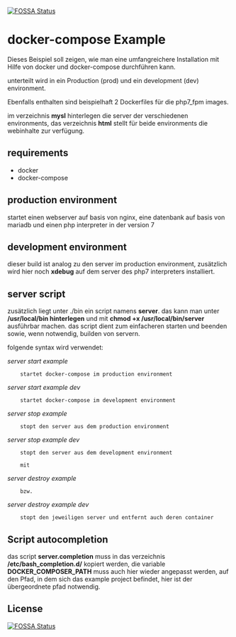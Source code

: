 [![FOSSA Status](https://app.fossa.io/api/projects/git%2Bgithub.com%2Fmastercad%2Fdocker-compose-example.svg?type=shield)](https://app.fossa.io/projects/git%2Bgithub.com%2Fmastercad%2Fdocker-compose-example?ref=badge_shield)

docker-compose Example 
======================

Dieses Beispiel soll zeigen, wie man eine umfangreichere Installation mit Hilfe von docker und docker-compose durchführen kann.

unterteilt wird in ein Production (prod) und ein development (dev) environment. 

Ebenfalls enthalten sind beispielhaft 2 Dockerfiles für die php7_fpm images. 

im verzeichnis **mysl** hinterlegen die server der verschiedenen environments, das verzeichnis **html** stellt für beide environments die webinhalte zur verfügung. 

requirements
------------
* docker
* docker-compose


production environment
----------------------
startet einen webserver auf basis von nginx, eine datenbank auf basis von mariadb und einen php interpreter in der version 7

development environment
-----------------------
dieser build ist analog zu den server im production environment, zusätzlich wird hier noch **xdebug** auf dem server des php7 interpreters installiert.

server script
-------------
zusätzlich liegt unter ./bin ein script namens **server**. das kann man unter **/usr/local/bin hinterlegen** und mit **chmod +x /usr/local/bin/server** ausführbar machen. 
das script dient zum einfacheren starten und beenden sowie, wenn notwendig, builden von servern. 

folgende syntax wird verwendet:

*server start example*

		startet docker-compose im production environment

*server start example dev* 

		startet docker-compose im development environment

*server stop example*

		stopt den server aus dem production environment

*server stop example dev*

		stopt den server aus dem development environment

		mit 

*server destroy example*

		bzw.

*server destroy example dev*

		stopt den jeweiligen server und entfernt auch deren container

Script autocompletion
---------------------
das script **server.completion** muss in das verzeichnis **/etc/bash_completion.d/** kopiert werden, die variable **DOCKER_COMPOSER_PATH** muss auch hier wieder angepasst werden, auf den Pfad, in dem sich das example project befindet, hier ist der übergeordnete pfad notwendig.

## License
[![FOSSA Status](https://app.fossa.io/api/projects/git%2Bgithub.com%2Fmastercad%2Fdocker-compose-example.svg?type=large)](https://app.fossa.io/projects/git%2Bgithub.com%2Fmastercad%2Fdocker-compose-example?ref=badge_large)